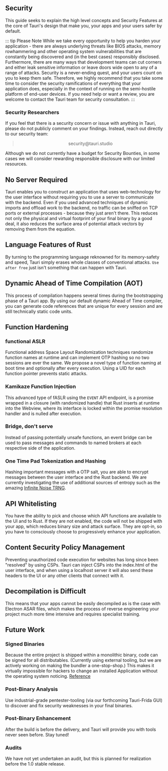 ## Security
This guide seeks to explain the high level concepts and Security Features at the core of Tauri's design that make you, your apps and your users safer by default.

::: tip Please Note
While we take every opportunity to help you harden your application - there are always underlying threats like BIOS attacks, memory rowhammering and other operating system vulnerabilities that are constantly being discovered and (in the best cases) responsibly disclosed.
Furthermore, there are many ways that development teams can cut corners and either leak sensitive information or leave doors wide open to any of a range of attacks. Security is a never-ending quest, and your users count on you to keep them safe.
Therefore, we highly recommend that you take some time to consider the security ramifications of everything that your application does, especially in the context of running on the semi-hostile platform of end-user devices.
If you need help or want a review, you are welcome to contact the Tauri team for security consultation.
:::

### Security Researchers
If you feel that there is a security concern or issue with anything in Tauri, please do not publicly comment on your findings. Instead, reach out directly to our security team:

> <center>security@tauri.studio</center>

Although we do not currently have a budget for Security Bounties, in some cases we will consider rewarding responsible disclosure with our limited resources.

## No Server Required
Tauri enables you to construct an application that uses web-technology for the user interface without requiring you to use a server to communicate with the backend. Even if you used advanced techniques of dynamic imports and offload work to the backend, no traffic can be sniffed on TCP ports or external processes - because they just aren't there. This reduces not only the physical and virtual footprint of your final binary by a good deal, it also reduces the surface area of potential attack vectors by removing them from the equation.

## Language Features of Rust
By turning to the programming language reknowned for its memory-safety and speed, Tauri simply erases whole classes of conventional attacks. `Use after free` just isn't something that can happen with Tauri.

## Dynamic Ahead of Time Compilation (AOT)
This process of compilation happens several times during the bootstrapping phase of a Tauri app. By using our default dynamic Ahead of Time compiler, you can generate code references that are unique for every session and are still technically static code units.

## Function Hardening
### functional ASLR
Functional address Space Layout Randomization techniques randomize function names at runtime and can implement OTP hashing so no two sessions are ever the same. We propose a novel type of function naming at boot time and optionally after every execution. Using a UID for each function pointer prevents static attacks.

### Kamikaze Function Injection
This advanced type of fASLR using the `EVENT` API endpoint, is a promise wrapped in a closure (with randomized handle) that Rust inserts at runtime into the Webview, where its interface is locked within the promise resolution handler and is nulled after execution.

### Bridge, don't serve
Instead of passing potentially unsafe functions, an event bridge can be used to pass messages and commands to named brokers at each respective side of the application.

### One Time Pad Tokenization and Hashing
Hashing important messages with a OTP salt, you are able to encrypt messages between the user interface and the Rust backend. We are currently investigating the use of additional sources of entropy such as the amazing [Infinite Noise TRNG](https://13-37.org/en/shop/infinite-noise-trng/).

## API Whitelisting
You have the ability to pick and choose which API functions are available to the UI and to Rust. If they are not enabled, the code will not be shipped with your app, which reduces binary size and attack surface. They are opt-in, so you have to consciously choose to progressively enhance your application.

## Content Security Policy Management
Preventing unauthorized code execution for websites has long since been "resolved" by using CSPs. Tauri can inject CSPs into the index.html of the user interface, and when using a localhost server it will also send these headers to the UI or any other clients that connect with it.

## Decompilation is Difficult
This means that your apps cannot be easily decompiled as is the case with Electron ASAR  files, which makes the process of reverse engineering your project much more time intensive and requires specialist training.

## Future Work
### Signed Binaries
Because the entire project is shipped within a monolithic binary, code can be signed for all distributables. (Currently using external tooling, but we are actively working on making the bundler a one-stop-shop.) This makes it virtually impossible for hackers to change an installed Application without the operating system noticing. [Reference](https://github.com/electron/asar/issues/123)

### Post-Binary Analysis
Use industrial-grade pentester-tooling (via our forthcoming Tauri-Frida GUI) to discover and fix security weaknesses in your final binaries.

### Post-Binary Enhancement
After the build is before the delivery, and Tauri will provide you with tools never seen before. Stay tuned!

### Audits
We have not yet undertaken an audit, but this is planned for realization before the 1.0 stable release.
